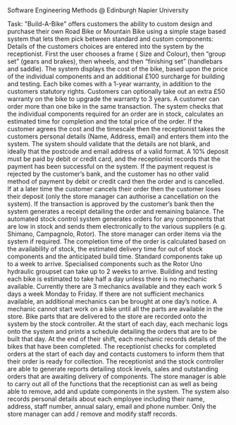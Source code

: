 Software Engineering Methods @ Edinburgh Napier University

Task: "Build-A-Bike" offers customers the ability to custom design and purchase their own Road
Bike or Mountain Bike using a simple stage based system that lets them pick between
standard and custom components: Details of the customers choices are entered into the
system by the receptionist. First the user chooses a frame ( Size and Colour), then “group
set” (gears and brakes), then wheels, and then “finishing set” (handlebars and saddle). The
system displays the cost of the bike, based upon the price of the individual components and
an additional £100 surcharge for building and testing. Each bike comes with a 1-year
warranty, in addition to the customers statutory rights. Customers can optionally take out an
extra £50 warranty on the bike to upgrade the warranty to 3 years. A customer can order
more than one bike in the same transaction.
The system checks that the individual components required for an order are in stock,
calculates an estimated time for completion and the total price of the order. If the customer
agrees the cost and the timescale then the receptionist takes the customers personal details
(Name, Address, email) and enters them into the system. The system should validate that
the details are not blank, and ideally that the postcode and email address of a valid format. A
10% deposit must be paid by debit or credit card, and the receptionist records that the
payment has been successful on the system. If the payment request is rejected by the
customer’s bank, and the customer has no other valid method of payment by debit or credit
card then the order and is cancelled. If at a later time the customer cancels their order then
the customer loses their deposit (only the store manager can authorise a cancellation on the
system). If the transaction is approved by the customer’s bank then the system generates a
receipt detailing the order and remaining balance. The automated stock control system
generates orders for any components that are low in stock and sends them electronically to
the various suppliers (e.g. Shimano, Campagnolo, Rotor). The store manager can order
items via the system if required.
The completion time of the order is calculated based on the availability of stock, the
estimated delivery time for out of stock components and the anticipated build time. Standard
components take up to a week to arrive. Specialised components such as the Rotor Uno
hydraulic groupset can take up to 2 weeks to arrive. Building and testing each bike is
estimated to take half a day unless there is no mechanic available. Currently there are 3
mechanics available and they each work 5 days a week Monday to Friday. If there are not
sufficient mechanics available, an additional mechanics can be brought at one day’s notice.
A mechanic cannot start work on a bike until all the parts are available in the store. 
Bike parts that are delivered to the store are recorded onto the system by the stock
controller. At the start of each day, each mechanic logs onto the system and prints a
schedule detailing the orders that are to be built that day. At the end of their shift, each
mechanic records details of the bikes that have been completed. The receptionist checks for
completed orders at the start of each day and contacts customers to inform them that their
order is ready for collection.
The receptionist and the stock controller are able to generate reports detailing stock levels,
sales and outstanding orders that are awaiting delivery of components. The store manager is
able to carry out all of the functions that the receptionist can as well as being able to remove,
add and update components in the system. The system also records personal details about
each employee including their name, address, staff number, annual salary, email and phone
number. Only the store manager can add / remove and modify staff records.
